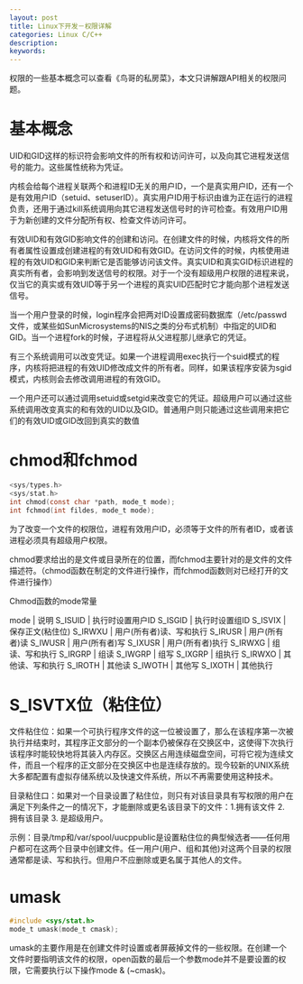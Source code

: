 ```yaml
---
layout: post
title: Linux下开发－权限详解
categories: Linux C/C++
description: 
keywords: 
---
```


权限的一些基本概念可以查看《鸟哥的私房菜》，本文只讲解跟API相关的权限问题。

# 基本概念

UID和GID这样的标识符会影响文件的所有权和访问许可，以及向其它进程发送信号的能力。这些属性统称为凭证。 

内核会给每个进程关联两个和进程ID无关的用户ID，一个是真实用户ID，还有一个是有效用户ID（setuid、setuserID）。真实用户ID用于标识由谁为正在运行的进程负责，还用于通过kill系统调用向其它进程发送信号时的许可检查。有效用户ID用于为新创建的文件分配所有权、检查文件访问许可。

有效UID和有效GID影响文件的创建和访问。在创建文件的时候，内核将文件的所有者属性设置成创建进程的有效UID和有效GID。在访问文件的时候，内核使用进程的有效UID和GID来判断它是否能够访问该文件。真实UID和真实GID标识进程的真实所有者，会影响到发送信号的权限。对于一个没有超级用户权限的进程来说，仅当它的真实或有效UID等于另一个进程的真实UID匹配时它才能向那个进程发送信号。 

当一个用户登录的时候，login程序会把两对ID设置成密码数据库（/etc/passwd文件，或某些如SunMicrosystems的NIS之类的分布式机制）中指定的UID和GID。当一个进程fork的时候，子进程将从父进程那儿继承它的凭证。 

有三个系统调用可以改变凭证。如果一个进程调用exec执行一个suid模式的程序，内核将把进程的有效UID修改成文件的所有者。同样，如果该程序安装为sgid模式，内核则会去修改调用进程的有效GID。

一个用户还可以通过调用setuid或setgid来改变它的凭证。超级用户可以通过这些系统调用改变真实的和有效的UID以及GID。普通用户则只能通过这些调用来把它们的有效UID或GID改回到真实的数值 



# chmod和fchmod
```c
<sys/types.h>
<sys/stat.h>
int chmod(const char *path, mode_t mode);
int fchmod(int fildes, mode_t mode);
```

为了改变一个文件的权限位，进程有效用户ID，必须等于文件的所有者ID，或者该进程必须具有超级用户权限。

chmod要求给出的是文件或目录所在的位置，而fchmod主要针对的是文件的文件描述符。（chmod函数在制定的文件进行操作，而fchmod函数则对已经打开的文件进行操作）

Chmod函数的mode常量

mode | 说明
S_ISUID | 执行时设置用户ID
S_ISGID | 执行时设置组ID
S_ISVIX | 保存正文(粘住位)
S_IRWXU | 用户(所有者)读、写和执行
S_IRUSR | 用户(所有者)读
S_IWUSR | 用户(所有者)写
S_IXUSR | 用户(所有者)执行
S_IRWXG | 组读、写和执行
S_IRGRP | 组读
S_IWGRP | 组写
S_IXGRP | 组执行
S_IRWXO | 其他读、写和执行
S_IROTH | 其他读
S_IWOTH | 其他写
S_IXOTH | 其他执行




# S_ISVTX位（粘住位）

文件粘住位：如果一个可执行程序文件的这一位被设置了，那么在该程序第一次被执行并结束时，其程序正文部分的一个副本仍被保存在交换区中，这使得下次执行该程序时能较快地将其装入内存区。交换区占用连续磁盘空间，可将它视为连续文件，而且一个程序的正文部分在交换区中也是连续存放的。现今较新的UNIX系统大多都配置有虚拟存储系统以及快速文件系统，所以不再需要使用这种技术。

目录粘住口：如果对一个目录设置了粘住位，则只有对该目录具有写权限的用户在满足下列条件之一的情况下，才能删除或更名该目录下的文件：1.拥有该文件    2. 拥有该目录   3. 是超级用户。

示例：目录/tmp和/var/spool/uucppublic是设置粘住位的典型候选者——任何用户都可在这两个目录中创建文件。任一用户(用户、组和其他)对这两个目录的权限通常都是读、写和执行。但用户不应删除或更名属于其他人的文件。



# umask
```c
#include <sys/stat.h>
mode_t umask(mode_t cmask);
```
umask的主要作用是在创建文件时设置或者屏蔽掉文件的一些权限。在创建一个文件时要指明该文件的权限，open函数的最后一个参数mode并不是要设置的权限，它需要执行以下操作mode & (~cmask)。







